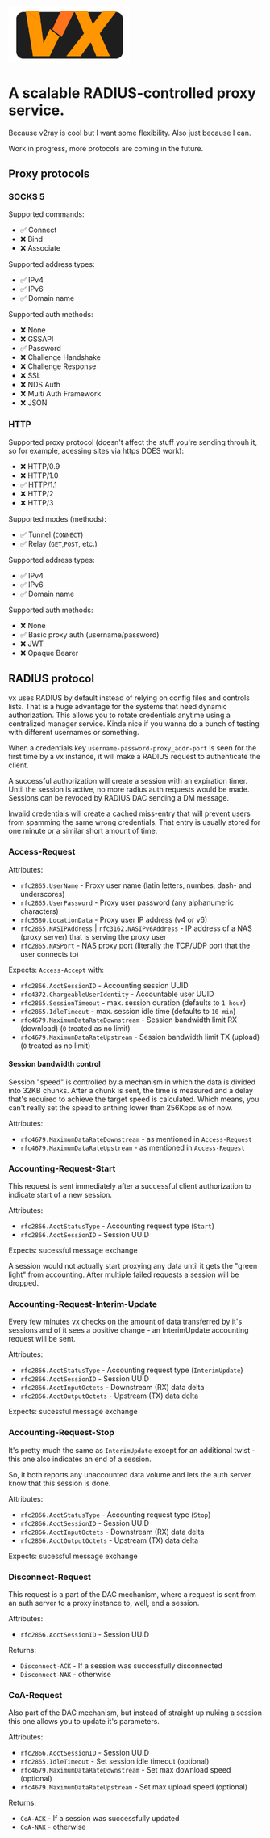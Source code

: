 <img src="./vx-logo.svg" width="240px" />

# A scalable RADIUS-controlled proxy service.

Because v2ray is cool but I want some flexibility. Also just because I can.

Work in progress, more protocols are coming in the future.

## Proxy protocols

### SOCKS 5

Supported commands:
- ✅ Connect
- ❌ Bind
- ❌ Associate

Supported address types:
- ✅ IPv4
- ✅ IPv6
- ✅ Domain name

Supported auth methods:
- ❌ None
- ❌ GSSAPI
- ✅ Password
- ❌ Challenge Handshake
- ❌ Challenge Response
- ❌ SSL
- ❌ NDS Auth
- ❌ Multi Auth Framework
- ❌ JSON

### HTTP

Supported proxy protocol (doesn't affect the stuff you're sending throuh it, so for example, acessing sites via https DOES work):
- ❌ HTTP/0.9
- ❌ HTTP/1.0
- ✅ HTTP/1.1
- ❌ HTTP/2
- ❌ HTTP/3

Supported modes (methods):
- ✅ Tunnel (`CONNECT`)
- ✅ Relay (`GET`,`POST`, etc.)

Supported address types:
- ✅ IPv4
- ✅ IPv6
- ✅ Domain name

Supported auth methods:
- ❌ None
- ✅ Basic proxy auth (username/password)
- ❌ JWT
- ❌ Opaque Bearer

## RADIUS protocol

vx uses RADIUS by default instead of relying on config files and controls lists. That is a huge advantage for the systems that need dynamic authorization. This allows you to rotate credentials anytime using a centralized manager service. Kinda nice if you wanna do a bunch of testing with different usernames or something.

When a credentials key `username-password-proxy_addr-port` is seen for the first time by a vx instance, it will make a RADIUS request to authenticate the client.

A successful authorization will create a session with an expiration timer. Until the session is active, no more radius auth requests would be made. Sessions can be revoced by RADIUS DAC sending a DM message.

Invalid credentials will create a cached miss-entry that will prevent users from spamming the same wrong credentials. That entry is usually stored for one minute or a similar short amount of time.

### Access-Request

Attributes:

- `rfc2865.UserName` - Proxy user name (latin letters, numbes, dash- and underscores)
- `rfc2865.UserPassword` - Proxy user password (any alphanumeric characters)
- `rfc5580.LocationData` - Proxy user IP address (v4 or v6)
- `rfc2865.NASIPAddress` | `rfc3162.NASIPv6Address` - IP address of a NAS (proxy server) that is serving the proxy user
- `rfc2865.NASPort` - NAS proxy port (literally the TCP/UDP port that the user connects to)

Expects: `Access-Accept` with:

- `rfc2866.AcctSessionID` - Accounting session UUID
- `rfc4372.ChargeableUserIdentity` - Accountable user UUID
- `rfc2865.SessionTimeout` - max. session duration (defaults to `1 hour`)
- `rfc2865.IdleTimeout` - max. session idle time (defaults to `10 min`)
- `rfc4679.MaximumDataRateDownstream` - Session bandwidth limit RX (download) (`0` treated as no limit)
- `rfc4679.MaximumDataRateUpstream` - Session bandwidth limit TX (upload) (`0` treated as no limit)

#### Session bandwidth control

Session "speed" is controlled by a mechanism in which the data is divided into 32KB chunks. After a chunk is sent, the time is measured and a delay that's required to achieve the target speed is calculated. Which means, you can't really set the speed to anthing lower than 256Kbps as of now.

Attributes:
- `rfc4679.MaximumDataRateDownstream` - as mentioned in `Access-Request`
- `rfc4679.MaximumDataRateUpstream` - as mentioned in `Access-Request`

### Accounting-Request-Start

This request is sent immediately after a successful client authorization to indicate start of a new session.

Attributes:

- `rfc2866.AcctStatusType` - Accounting request type (`Start`)
- `rfc2866.AcctSessionID` - Session UUID

Expects: sucessful message exchange

A session would not actually start proxying any data until it gets the "green light" from accounting. After multiple failed requests a session will be dropped.

### Accounting-Request-Interim-Update

Every few minutes vx checks on the amount of data transferred by it's sessions and of it sees a positive change - an InterimUpdate accounting request will be sent.

Attributes:

- `rfc2866.AcctStatusType` - Accounting request type (`InterimUpdate`)
- `rfc2866.AcctSessionID` - Session UUID
- `rfc2866.AcctInputOctets` - Downstream (RX) data delta
- `rfc2866.AcctOutputOctets` - Upstream (TX) data delta

Expects: sucessful message exchange

### Accounting-Request-Stop

It's pretty much the same as `InterimUpdate` except for an additional twist - this one also indicates an end of a session.

So, it both reports any unaccounted data volume and lets the auth server know that this session is done.

Attributes:

- `rfc2866.AcctStatusType` - Accounting request type (`Stop`)
- `rfc2866.AcctSessionID` - Session UUID
- `rfc2866.AcctInputOctets` - Downstream (RX) data delta
- `rfc2866.AcctOutputOctets` - Upstream (TX) data delta

Expects: sucessful message exchange

### Disconnect-Request

This request is a part of the DAC mechanism, where a request is sent from an auth server to a proxy instance to, well, end a session.

Attributes:
- `rfc2866.AcctSessionID` - Session UUID

Returns:
- `Disconnect-ACK` - If a session was successfully disconnected
- `Disconnect-NAK` - otherwise

### CoA-Request

Also part of the DAC mechanism, but instead of straight up nuking a session this one allows you to update it's parameters.

Attributes:
- `rfc2866.AcctSessionID` - Session UUID
- `rfc2865.IdleTimeout` - Set session idle timeout (optional)
- `rfc4679.MaximumDataRateDownstream` - Set max download speed (optional)
- `rfc4679.MaximumDataRateUpstream` - Set max upload speed (optional)

Returns:
- `CoA-ACK` - If a session was successfully updated
- `CoA-NAK` - otherwise
